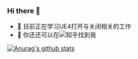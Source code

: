 ### Hi there 👋

- 🔭 目前正在学习UE4打开与关闭相关的工作
- 🌱 你还还可以在![知乎](https://www.zhihu.com/people/Smartuil.)找到我
<!--
- 👯 I’m looking to collaborate on ...
- 🤔 I’m looking for help with ...
- 💬 Ask me about ...
- 📫 How to reach me: ...
- 😄 Pronouns: ...
- ⚡ Fun fact: ...
-->
[![Anurag's github stats](https://github-readme-stats.vercel.app/api?username=smartuil&show_icons=true)](https://github.com/anuraghazra/github-readme-stats)
